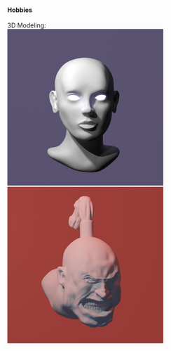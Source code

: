 #### Hobbies
3D Modeling:    
![Sculpt1](https://raw.githubusercontent.com/ebohler/ebohler.github.io/master/static/assets/img/sculpt1.png)
![Sculpt2](https://raw.githubusercontent.com/ebohler/ebohler.github.io/master/static/assets/img/sculpt2.png)